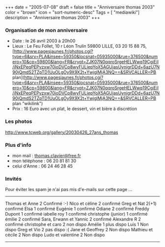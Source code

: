 +++
date = "2005-07-08"
draft = false
title = "Anniversaire thomas 2003"
color = "brown"
icon = "sort-numeric-desc"
Tags = [ "mediawiki"]
description = "Anniversaire thomas 2003"
+++

### Organisation de mon anniversaire

-   Date : le 26 avril 2003 à 20h00
-   Lieux : Le Feu Follet, 10 r Léon Trulin 59800 LILLE, 03 20 15 88 75,
    [http://www.pagesjaunes.fr/photos.cgi?type=6&srv=PLA&insee=59350&locsnat=05935000&rue=376500&numero=10&cp=59800&lang=FR&crypt=ZJK07N0qqroSrgeHELWwq19CgjEjI/iNxEPeqPEPvzxw70ioDVCp8wyFULiepYoX5AGUjasUynigrDDd+6azU7N90jQmdS2TZpTD1UuOLgOy9X9X2t+YwjglMjA3NQ==&SRVCALLER=PB
    plan](http://www.pagesjaunes.fr/photos.cgi?type=6&srv=PLA&insee=59350&locsnat=05935000&rue=376500&numero=10&cp=59800&lang=FR&crypt=ZJK07N0qqroSrgeHELWwq19CgjEjI/iNxEPeqPEPvzxw70ioDVCp8wyFULiepYoX5AGUjasUynigrDDd+6azU7N90jQmdS2TZpTD1UuOLgOy9X9X2t+YwjglMjA3NQ==&SRVCALLER=PB plan "wikilink")
-   Prix : 16 Euro avec un plat, le dessert, vin et bière à discrétion

### Les photos

<http://www.tcweb.org/gallery/20030426_27ans_thomas>

### Plus d'info

-   mon mail : thomas.clavier@free.fr
-   mon téléphone : 06 20 81 81 30
-   celui d'Anne : 06 24 46 28 45

### Invités

Pour éviter les spam je n'ai pas mis d'e-mails sur cette page ...

  ------------------------ ------- --------------
  Thomas et Anne           2       Confirmé :-)
  Nico et céline           2       confirmé
  Greg et Nat              2(+1)   confirmé
  Elsa                     1       confirmé
  Eugénie                  1       confirmé
  Odiane                   2       confirmé
  Freddy Dupont            1       confirmé
  iabelle roy              1       confirmé
  christophe (junior)      1       confirmé
  émilie                   2       confirmé
  Sara, Erwann et Yannic   2       confirmé
  Alexandre R              2       confirmé
  christophe et caro       2       non dispo
  Amélie                   1       plus dispo
  Luis                     1       Non dispo
  Greg et Vio              2       pas dispo :(
  Jane et Geoffrey         2       Non dispo
  Mathieu et cécile        2       Non dispo
  Ludo et valentine        2       Non dispo
  ------------------------ ------- --------------


